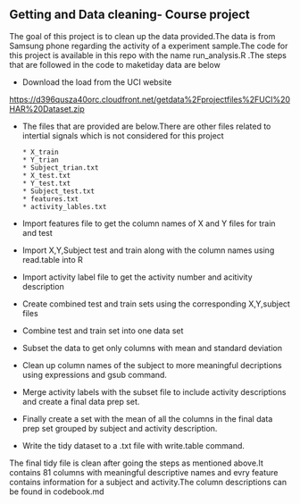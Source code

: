 ## Getting and Data cleaning- Course project

The goal of this project is to clean up the data provided.The data is from Samsung phone regarding the activity of a experiment sample.The code for this project is available in this repo with the name run_analysis.R .The steps that are followed in the code to maketiday data are below

* Download the load from the UCI website

https://d396qusza40orc.cloudfront.net/getdata%2Fprojectfiles%2FUCI%20HAR%20Dataset.zip 
  
* The files that are provided are below.There are other files related to intertial signals which is not considered for this project

      * X_train
      * Y_trian
      * Subject_trian.txt
      * X_test.txt
      * Y_test.txt
      * Subject_test.txt
      * features.txt
      * activity_lables.txt

* Import features file to get the column names of X and Y files for train and test
* Import X,Y,Subject test and train along with the column names using read.table into R 
* Import activity label file to get the activity number and acitivity description
* Create combined test and train sets using the corresponding X,Y,subject files
* Combine test and train set into one data set
* Subset the data to get only columns with mean and standard deviation
* Clean up column names of the subject to more meaningful decriptions using expressions and gsub command.
* Merge activity labels with the subset file to include activity descriptions and create a final data prep set.
* Finally create a set with the mean of all the columns in the final data prep set grouped by subject and activity description.
* Write the tidy dataset to a .txt file with write.table command.


The final tidy file is clean after going the steps as mentioned above.It contains 81 columns with meaningful descriptive names and evry feature contains information for a subject and activity.The column descriptions can be found in codebook.md

